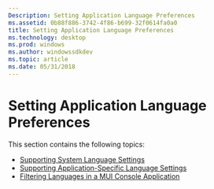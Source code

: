 ```yaml
---
Description: Setting Application Language Preferences
ms.assetid: 0b88f886-3742-4f86-b699-32f0614fa0a0
title: Setting Application Language Preferences
ms.technology: desktop
ms.prod: windows
ms.author: windowssdkdev
ms.topic: article
ms.date: 05/31/2018
---
```


# Setting Application Language Preferences

This section contains the following topics:

-   [Supporting System Language Settings](supporting-system-language-settings.md)
-   [Supporting Application-Specific Language Settings](supporting-application-specific-language-settings.md)
-   [Filtering Languages in a MUI Console Application](filtering-languages-in-a-mui-console-application.md)

 

 



